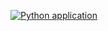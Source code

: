 [![Python application](https://github.com/wesley-marcos/C214_Seminario_CI/actions/workflows/python-app.yml/badge.svg?branch=master)](https://github.com/wesley-marcos/C214_Seminario_CI/actions/workflows/python-app.yml)
